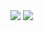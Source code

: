 <img src="https://capsule-render.vercel.app/api?type=soft&color=auto&height=300&section=header&text=gyeongwonjae%20&fontSize=90" />
<img src="https://img.shields.io/badge/HTML5-E34F26?style=flat&logo=HTML5&logoColor=white"/>
